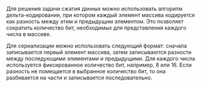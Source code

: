 Для решения задачи сжатия данных можно использовать алгоритм дельта-кодирования, при котором каждый элемент массива кодируется как разность между этим и предыдущим элементом. Это позволяет сократить количество бит, необходимых для представления каждого числа в массиве.

Для сериализации можно использовать следующий формат: сначала записывается первый элемент массива, затем записываются разности между последующими элементами и предыдущими. Для каждого числа используется фиксированное количество бит, например, 8 или 16. Если разность не помещается в выбранное количество бит, то она разбивается на части и записывается последовательно.